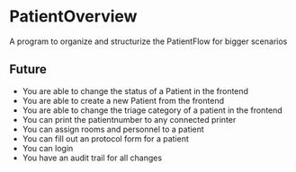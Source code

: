 # PatientOverview
A program to organize and structurize the PatientFlow for bigger scenarios

## Future
* You are able to change the status of a Patient in the frontend
* You are able to create a new Patient from the frontend
* You are able to change the triage category of a patient in the frontend
* You can print the patientnumber to any connected printer
* You can assign rooms and personnel to a patient
* You can fill out an protocol form for a patient
* You can login
* You have an audit trail for all changes
